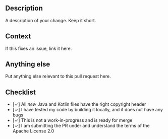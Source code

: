 ## Description

A description of your change. Keep it short.

## Context

If this fixes an issue, link it here.

## Anything else

Put anything else relevant to this pull request here.

## Checklist

- [✓] All *new* Java and Kotlin files have the right copyright header
- [✓] I have tested my code by building it locally, and it does not have any bugs
- [✓] This is not a work-in-progress and is ready for merge
- [✓] I am submitting the PR under and understand the terms of the Apache License 2.0
